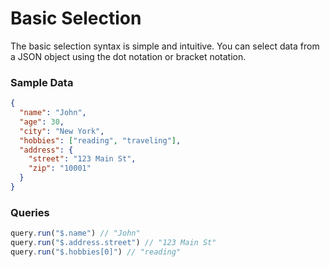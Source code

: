 # Basic Selection

The basic selection syntax is simple and intuitive. You can select data from a JSON object using the dot notation or bracket notation.

### Sample Data
```json
{
  "name": "John",
  "age": 30,
  "city": "New York",
  "hobbies": ["reading", "traveling"],
  "address": {
    "street": "123 Main St",
    "zip": "10001"
  }
}
```

### Queries
```ts
query.run("$.name") // "John"
query.run("$.address.street") // "123 Main St"
query.run("$.hobbies[0]") // "reading"
```
